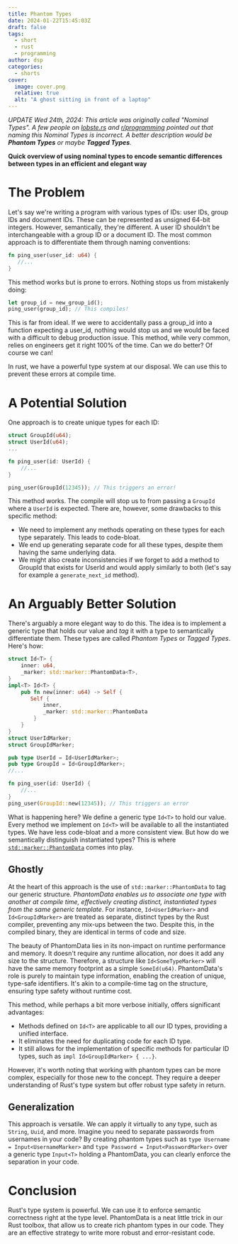 ```yaml
---
title: Phantom Types
date: 2024-01-22T15:45:03Z
draft: false
tags:
  - short
  - rust
  - programming
author: dsp
categories:
  - shorts
cover:
  image: cover.png
  relative: true
  alt: "A ghost sitting in front of a laptop"
---
```

*UPDATE Wed 24th, 2024: This article was originally called "Nominal Types". A few people on [lobste.rs](https://lobste.rs/s/12qnj3/nominal_types_rust) and [r/programming](https://www.reddit.com/r/programming/comments/19dwi7p/nominal_types_in_rust/) pointed out that naming this Nominal Types is incorrect. A better description would be **Phantom Types** or maybe **Tagged Types**.*

**Quick overview of using nominal types to encode semantic differences between types in an efficient and elegant way**
# The Problem

Let's say we're writing a program with various types of IDs: user IDs, group IDs and document IDs. These can be represented as unsigned 64-bit integers. However, semantically, they're different. A user ID shouldn't be interchangeable with a group ID or a document ID. The most common approach is to differentiate them through naming conventions:


```rust
fn ping_user(user_id: u64) {
   //...
}
```

This method works but is prone to errors. Nothing stops us from mistakenly doing:

```rust
let group_id = new_group_id(); 
ping_user(group_id); // This compiles!
```

This is far from ideal. If we were to accidentally pass a group_id into a function expecting a user_id, nothing would stop us and we would be faced with a difficult to debug production issue. This method, while very common, relies on engineers get it right 100% of the time. Can we do better? Of course we can!

In rust, we have a powerful type system at our disposal. We can use this to prevent these errors at compile time.

# A Potential Solution

One approach is to create unique types for each ID:

```rust
struct GroupId(u64);
struct UserId(u64);
...

fn ping_user(id: UserId) {
    //...
}

ping_user(GroupId(12345)); // This triggers an error!
```

This method works. The compile will stop us to from passing a `GroupId` where a `UserId` is expected. There are, however, some drawbacks to this specific method:

- We need to implement any methods operating on these types for each type separately. This leads to code-bloat.
- We end up generating separate code for all these types, despite them having the same underlying data.
- We might also create inconsistencies if we forget to add a method to GroupId that exists for UserId and would apply similarly to both (let's say for example a `generate_next_id` method).

# An Arguably Better Solution

There's arguably a more elegant way to do this. The idea is to implement a generic type that holds our value and _tag_ it with a type to semantically differentiate them. These types are called *Phantom Types* or *Tagged Types*. Here's how:

```rust
struct Id<T> {
    inner: u64,
    _marker: std::marker::PhantomData<T>,
}
impl<T> Id<T> {
    pub fn new(inner: u64) -> Self { 
       Self {
           inner, 
           _marker: std::marker::PhantomData
        }
    }
}
struct UserIdMarker;
struct GroupIdMarker;

pub type UserId = Id<UserIdMarker>;
pub type GroupId = Id<GroupIdMarker>;
//...

fn ping_user(id: UserId) {
    //...
}
ping_user(GroupId::new(12345)); // This triggers an error

```

What is happening here? We define a generic type `Id<T>` to hold our value. Every method we implement on `Id<T>` will be available to all the instantiated types. We have less code-bloat and a more consistent view. But how do we semantically distinguish instantiated types? This is where [`std::marker::PhantomData`](https://doc.rust-lang.org/std/marker/struct.PhantomData.html) comes into play.

## Ghostly

At the heart of this approach is the use of `std::marker::PhantomData` to tag our generic structure. _PhantomData enables us to associate one type with another at compile time, effectively creating distinct, instantiated types from the same generic template_. For instance, `Id<UserIdMarker>` and `Id<GroupIdMarker>` are treated as separate, distinct types by the Rust compiler, preventing any mix-ups between the two. Despite this, in the compiled binary, they are identical in terms of code and size.

The beauty of PhantomData lies in its non-impact on runtime performance and memory. It doesn't require any runtime allocation, nor does it add any size to the structure. Therefore, a structure like `Id<SomeTypeMarker>` will have the same memory footprint as a simple `SomeId(u64)`. PhantomData's role is purely to maintain type information, enabling the creation of unique, type-safe identifiers. It's akin to a compile-time tag on the structure, ensuring type safety without runtime cost.

This method, while perhaps a bit more verbose initially, offers significant advantages:

- Methods defined on `Id<T>` are applicable to all our ID types, providing a unified interface.
- It eliminates the need for duplicating code for each ID type.
- It still allows for the implementation of specific methods for particular ID types, such as `impl Id<GroupIdMarker> { ...}`.

However, it's worth noting that working with phantom types can be more complex, especially for those new to the concept. They require a deeper understanding of Rust's type system but offer robust type safety in return.

## Generalization

This approach is versatile. We can apply it virtually to any type, such as `String`, `Uuid`, and more. Imagine you need to separate passwords from usernames in your code? By creating phantom types such as `type Username = Input<UsernameMarker>` and `type Password = Input<PasswordMarker>` over a generic type `Input<T>` holding a PhantomData, you can clearly enforce the separation in your code.

# Conclusion

Rust's type system is powerful. We can use it to enforce semantic correctness right at the type level. PhantomData is a neat little trick in our Rust toolbox, that allow us to create rich phantom types in our code. They are an effective strategy to write more robust and error-resistant code.
